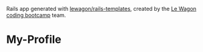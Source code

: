Rails app generated with [lewagon/rails-templates](https://github.com/lewagon/rails-templates), created by the [Le Wagon coding bootcamp](https://www.lewagon.com) team.
# My-Profile
